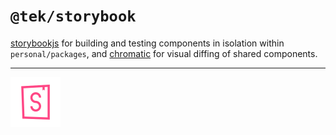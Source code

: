 # `@tek/storybook`

[storybookjs](https://storybook.js.org) for building and testing components in isolation within `personal/packages`, and [chromatic](http://chromatic.com) for visual diffing of shared components.

---

[![storybook](../../assets/storybook.svg)](https://main--620ef7b8f033a3003ae80b66.chromatic.com)
